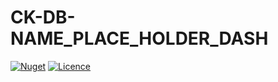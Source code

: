 # CK-DB-NAME_PLACE_HOLDER_DASH

[![Nuget](https://img.shields.io/nuget/vpre/CK.DB.NAME_PLACE_HOLDER_DOT.svg)](https://www.nuget.org/packages/CK.DB.NAME_PLACE_HOLDER_DOT/)
[![Licence](https://img.shields.io/github/license/Invenietis/CK-DB-NAME_PLACE_HOLDER_DASH.svg)](https://github.com/Invenietis/CK-DB-NAME_PLACE_HOLDER_DASH/blob/develop/LICENSE)
